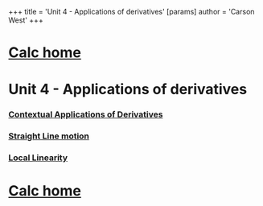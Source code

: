 +++
 title = 'Unit 4 - Applications of derivatives'
[params]
	author = 'Carson West'
+++
# [Calc home](./../calc-home/)

# Unit 4 - Applications of derivatives
### [Contextual Applications of Derivatives](./../contextual-applications-of-derivatives/)

### [Straight Line motion](./../straight-line-motion/)
### [Local Linearity](./../local-linearity/)

# [Calc home](./../calc-home/)
